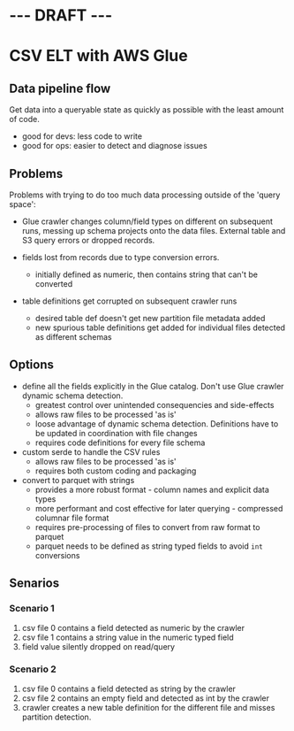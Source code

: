 # --- DRAFT ---
# CSV ELT with AWS Glue

## Data pipeline flow
Get data into a queryable state as quickly as possible with the least amount of code.
 - good for devs: less code to write
 - good for ops: easier to detect and diagnose issues


## Problems
Problems with trying to do too much data processing outside of the 'query space':
* Glue crawler changes column/field types on different on subsequent runs, messing up schema projects onto the data
  files.  External table and S3 query errors or dropped records.

* fields lost from records due to type conversion errors.
  - initially defined as numeric, then contains string that can't be converted

* table definitions get corrupted on subsequent crawler runs
  - desired table def doesn't get new partition file metadata added
  - new spurious table definitions get added for individual files detected as different schemas


## Options
* define all the fields explicitly in the Glue catalog.  Don't use Glue crawler dynamic schema detection.
  + greatest control over unintended consequencies and side-effects
  + allows raw files to be processed 'as is'
  - loose advantage of dynamic schema detection.  Definitions have to be updated  in coordination with file changes
  - requires code definitions for every file schema
* custom serde to handle the CSV rules
  + allows raw files to be processed 'as is'
  - requires both custom coding and packaging
* convert to parquet with strings
  + provides a more robust format - column names and explicit data types
  + more performant and cost effective for later querying - compressed columnar file format
  - requires pre-processing of files to convert from raw format to parquet
  - parquet needs to be defined as string typed fields to avoid `int` conversions

## Senarios
### Scenario 1
1. csv file 0 contains a field detected as numeric by the crawler
2. csv file 1 contains a string value in the numeric typed field
3. field value silently dropped on read/query

### Scenario 2
1. csv file 0 contains a field detected as string by the crawler
2. csv file 2 contains an empty field and detected as int by the crawler
3. crawler creates a new table definition for the different file and misses partition detection.
